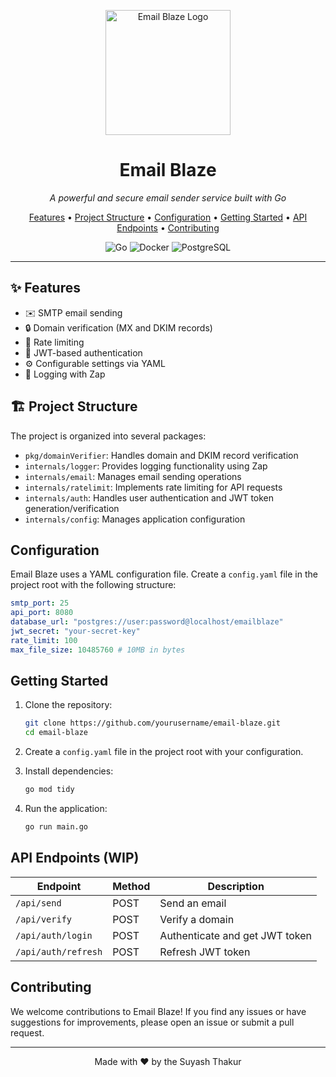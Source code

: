 <p align="center">
  <img src="https://res.cloudinary.com/diroilukd/image/upload/v1724899914/Designer_4_h5dmas.png" alt="Email Blaze Logo" width="200"/>
</p>

<h1 align="center">Email Blaze</h1>

<p align="center">
  <em>A powerful and secure email sender service built with Go</em>
</p>

<p align="center">
  <a href="#✨-features">Features</a> •
  <a href="#🏗️-project-structure">Project Structure</a> •
  <a href="#⚙️-configuration">Configuration</a> •
  <a href="#🚀-getting-started">Getting Started</a> •
  <a href="#🛣️-api-endpoints">API Endpoints</a> •
  <a href="#🤝-contributing">Contributing</a>
</p>

<p align="center">
  <img src="https://img.shields.io/badge/go-%2300ADD8.svg?style=for-the-badge&logo=go&logoColor=white" alt="Go">
  <img src="https://img.shields.io/badge/docker-%230db7ed.svg?style=for-the-badge&logo=docker&logoColor=white" alt="Docker">
  <img src="https://img.shields.io/badge/postgres-%23316192.svg?style=for-the-badge&logo=postgresql&logoColor=white" alt="PostgreSQL">
</p>

---

## ✨ Features

- ✉️ SMTP email sending
- 🔒 Domain verification (MX and DKIM records)
- 🚦 Rate limiting
- 🔑 JWT-based authentication
- ⚙️ Configurable settings via YAML
- 📝 Logging with Zap

## 🏗️ Project Structure

The project is organized into several packages:

- `pkg/domainVerifier`: Handles domain and DKIM record verification
- `internals/logger`: Provides logging functionality using Zap
- `internals/email`: Manages email sending operations
- `internals/ratelimit`: Implements rate limiting for API requests
- `internals/auth`: Handles user authentication and JWT token generation/verification
- `internals/config`: Manages application configuration

## Configuration

Email Blaze uses a YAML configuration file. Create a `config.yaml` file in the project root with the following structure:

```yaml
smtp_port: 25
api_port: 8080
database_url: "postgres://user:password@localhost/emailblaze"
jwt_secret: "your-secret-key"
rate_limit: 100
max_file_size: 10485760 # 10MB in bytes
```

## Getting Started

1. Clone the repository:
   ```bash
   git clone https://github.com/yourusername/email-blaze.git
   cd email-blaze
   ```

2. Create a `config.yaml` file in the project root with your configuration.

3. Install dependencies:
   ```bash
   go mod tidy
   ```

4. Run the application:
   ```bash
   go run main.go
   ```

## API Endpoints (WIP)

| Endpoint | Method | Description |
|----------|--------|-------------|
| `/api/send` | POST | Send an email |
| `/api/verify` | POST | Verify a domain |
| `/api/auth/login` | POST | Authenticate and get JWT token |
| `/api/auth/refresh` | POST | Refresh JWT token |


## Contributing

We welcome contributions to Email Blaze! If you find any issues or have suggestions for improvements, please open an issue or submit a pull request.

---

<p align="center">
  Made with ❤️ by the Suyash Thakur
</p>